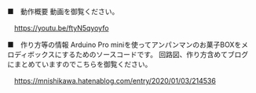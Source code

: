 ■　動作概要
動画を御覧ください。

　https://youtu.be/ftyN5qyoyfo


■　作り方等の情報
Arduino Pro miniを使ってアンパンマンのお菓子BOXをメロディボックスにするためのソースコードです。
回路図、作り方含めてブログにまとめていますのでこちらを御覧ください。

　https://mnishikawa.hatenablog.com/entry/2020/01/03/214536


